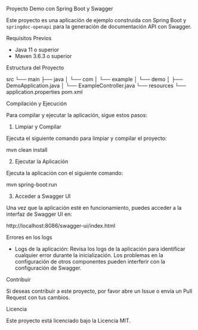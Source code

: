 Proyecto Demo con Spring Boot y Swagger

Este proyecto es una aplicación de ejemplo construida con Spring Boot y `springdoc-openapi` para la generación de documentación API con Swagger.

Requisitos Previos

- Java 11 o superior
- Maven 3.6.3 o superior

Estructura del Proyecto

src
└── main
├── java
│   └── com
│       └── example
│           └── demo
│               ├── DemoApplication.java
│               └── ExampleController.java
└── resources
└── application.properties
pom.xml

Compilación y Ejecución

Para compilar y ejecutar la aplicación, sigue estos pasos:

1. Limpiar y Compilar

Ejecuta el siguiente comando para limpiar y compilar el proyecto:

mvn clean install

2. Ejecutar la Aplicación

Ejecuta la aplicación con el siguiente comando:

mvn spring-boot:run

3. Acceder a Swagger UI

Una vez que la aplicación esté en funcionamiento, puedes acceder a la interfaz de Swagger UI en:

http://localhost:8086/swagger-ui/index.html

Errores en los logs

- Logs de la aplicación: Revisa los logs de la aplicación para identificar cualquier error durante la inicialización. Los problemas en la configuración de otros componentes pueden interferir con la configuración de Swagger.

Contribuir

Si deseas contribuir a este proyecto, por favor abre un Issue o envía un Pull Request con tus cambios.

Licencia

Este proyecto está licenciado bajo la Licencia MIT.
